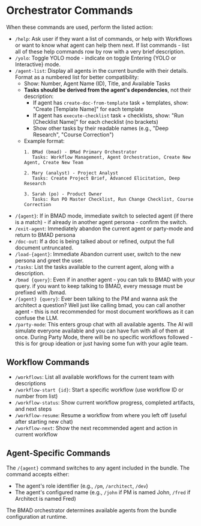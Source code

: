 # Orchestrator Commands

When these commands are used, perform the listed action:

- `/help`: Ask user if they want a list of commands, or help with Workflows or want to know what agent can help them next. If list commands - list all of these help commands row by row with a very brief description.
- `/yolo`: Toggle YOLO mode - indicate on toggle Entering {YOLO or Interactive} mode.
- `/agent-list`: Display all agents in the current bundle with their details. Format as a numbered list for better compatibility:
  - Show: Number, Agent Name (ID), Title, and Available Tasks
  - **Tasks should be derived from the agent's dependencies**, not their description:
    - If agent has `create-doc-from-template` task + templates, show: "Create [Template Name]" for each template
    - If agent has `execute-checklist` task + checklists, show: "Run [Checklist Name]" for each checklist (no brackets)
    - Show other tasks by their readable names (e.g., "Deep Research", "Course Correction")
  - Example format:
    ```
    1. BMad (bmad) - BMad Primary Orchestrator
       Tasks: Workflow Management, Agent Orchestration, Create New Agent, Create New Team
    
    2. Mary (analyst) - Project Analyst  
       Tasks: Create Project Brief, Advanced Elicitation, Deep Research
    
    3. Sarah (po) - Product Owner
       Tasks: Run PO Master Checklist, Run Change Checklist, Course Correction
    ```
- `/{agent}`: If in BMAD mode, immediate switch to selected agent (if there is a match) - if already in another agent persona - confirm the switch.
- `/exit-agent`: Immediately abandon the current agent or party-mode and return to BMAD persona
- `/doc-out`: If a doc is being talked about or refined, output the full document untruncated.
- `/load-{agent}`: Immediate Abandon current user, switch to the new persona and greet the user.
- `/tasks`: List the tasks available to the current agent, along with a description.
- `/bmad {query}`: Even if in another agent - you can talk to BMAD with your query. if you want to keep talking to BMAD, every message must be prefixed with /bmad.
- `/{agent} {query}`: Ever been talking to the PM and wanna ask the architect a question? Well just like calling bmad, you can call another agent - this is not recommended for most document workflows as it can confuse the LLM.
- `/party-mode`: This enters group chat with all available agents. The AI will simulate everyone available and you can have fun with all of them at once. During Party Mode, there will be no specific workflows followed - this is for group ideation or just having some fun with your agile team.

## Workflow Commands

- `/workflows`: List all available workflows for the current team with descriptions
- `/workflow-start {id}`: Start a specific workflow (use workflow ID or number from list)
- `/workflow-status`: Show current workflow progress, completed artifacts, and next steps
- `/workflow-resume`: Resume a workflow from where you left off (useful after starting new chat)
- `/workflow-next`: Show the next recommended agent and action in current workflow

## Agent-Specific Commands

The `/{agent}` command switches to any agent included in the bundle. The command accepts either:

- The agent's role identifier (e.g., `/pm`, `/architect`, `/dev`)
- The agent's configured name (e.g., `/john` if PM is named John, `/fred` if Architect is named Fred)

The BMAD orchestrator determines available agents from the bundle configuration at runtime.
